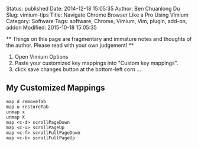 Status: published
Date: 2014-12-18 15:05:35
Author: Ben Chuanlong Du
Slug: vimium-tips
Title: Navigate Chrome Browser Like a Pro Using Vimium 
Category: Software
Tags: software, Chrome, Vimium, Vim, plugin, add-on, addon
Modified: 2015-10-18 15:05:35

**
Things on this page are
fragmentary and immature notes and thoughts of the author.
Please read with your own judgement!
**


1. Open Vimium Options
2. Paste your customized key mappings into "Custom key mappings".
3. click save changes button at the bottom-left corn ...

## My Customized Mappings
```
map d removeTab
map u restoreTab
unmap x
unmap X
map <c-d> scrollPageDown
map <c-u> scrollPageUp
map <c-f> scrollFullPageDown
map <c-b> scrollFullPageUp
```